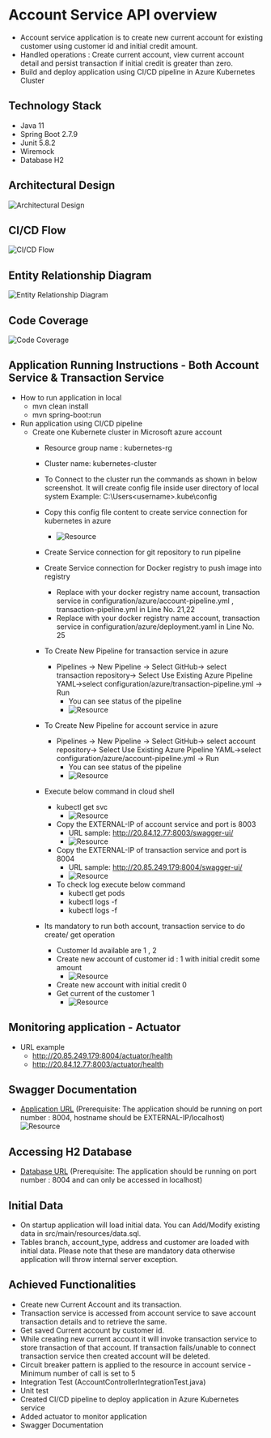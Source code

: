 # Account Service API overview
- Account service application is to create new current account for existing customer using customer id and initial credit amount.
- Handled operations : Create current account, view current account detail and persist transaction if initial credit is greater than zero.
- Build and deploy application using CI/CD pipeline in Azure Kubernetes Cluster

## Technology Stack
- Java 11
- Spring Boot 2.7.9
- Junit 5.8.2
- Wiremock
- Database H2

## Architectural Design
![Architectural Design](images/ArchDesign.png)
## CI/CD Flow
![CI/CD Flow](images/cicdflow.png)

## Entity Relationship Diagram
![Entity Relationship Diagram](images/ERDiagram.png)

## Code Coverage
![Code Coverage](images/codecoverage.png)

## Application Running Instructions - Both Account Service & Transaction Service
 
  - How to run application in local
    - mvn clean install
    - mvn spring-boot:run
  - Run application using CI/CD pipeline
  	- Create one Kubernete cluster in Microsoft azure account
  		- Resource group name :  kubernetes-rg
  		- Cluster name: kubernetes-cluster
  		- To Connect to the cluster run the commands as shown in below screenshot. It will create config file inside user directory of local system
  			Example:  C:\Users\<username>\.kube\config
  		- Copy this config file content to create service connection for kubernetes in azure 		
  			- ![Resource](images/kubernetesvcconnection.png) 			
  		- Create Service connection for git repository to run pipeline
  		- Create Service connection for Docker registry to push image into registry
  			- Replace with your docker registry name account, transaction service in configuration/azure/account-pipeline.yml , transaction-pipeline.yml in Line No. 21,22
  			- Replace with your docker registry name account, transaction service in configuration/azure/deployment.yaml in Line No. 25
  		- To Create New Pipeline for transaction service in azure 
  		     - Pipelines -> New Pipeline -> Select GitHub-> select transaction repository-> Select Use Existing Azure Pipeline YAML->select configuration/azure/transaction-pipeline.yml -> Run
  		   		- You can see status of the pipeline
  		    	- ![Resource](images/transactionpipelinesuccess.png)  
  		- To Create New Pipeline for account service in azure 
  		     - Pipelines -> New Pipeline -> Select GitHub-> select account repository-> Select Use Existing Azure Pipeline YAML->select configuration/azure/account-pipeline.yml -> Run
  		   		- You can see status of the pipeline
  		    	- ![Resource](images/accountpipelinesuccess.png) 
  		- Execute below command in cloud shell 
  			- kubectl get svc
  				 - ![Resource](images/k8sservice.png)
  			- Copy the EXTERNAL-IP of account service and port is 8003
  				- URL sample: http://20.84.12.77:8003/swagger-ui/
  				- ![Resource](images/accountresource.png)
			- Copy the EXTERNAL-IP of transaction service and port is 8004
				- URL sample: http://20.85.249.179:8004/swagger-ui/
				- ![Resource](images/transactionresource.png)
			- To check log execute below command 
				- kubectl get pods
				- kubectl logs -f <podnameofaccount>
				- kubectl logs -f <podnameoftransaction>
				
		- Its mandatory to run both account, transaction service to do create/ get operation
  			- Customer Id available are 1 , 2
  			- Create new account of customer id : 1 with initial credit some amount
  				- ![Resource](images/createaccountsuccess.png)
  			- Create new account with initial credit 0
  			- Get current of the customer 1
  				- ![Resource](images/getaccountdetailsuccess.png)
  				
## Monitoring application - Actuator
 - URL example
	- http://20.85.249.179:8004/actuator/health
	- http://20.84.12.77:8003/actuator/health
	 		      	
## Swagger Documentation
 - [Application URL](http://<hostname>:8004/swagger-ui/) (Prerequisite: The application should be running on port number : 8004, hostname should be EXTERNAL-IP/localhost)
![Resource](images/accountresource.png)

## Accessing H2 Database
 - [Database URL](http://localhost:8004/h2)  (Prerequisite: The application should be running on port number : 8004 and can only be accessed in localhost)

## Initial Data
 - On startup application will load initial data. You can Add/Modify existing data in src/main/resources/data.sql.
 - Tables branch,  account_type, address and customer are loaded with initial data. Please note that these are mandatory data otherwise application will throw internal server exception.
 
## Achieved Functionalities
   - Create new Current Account and its transaction.
   - Transaction service is accessed from account service to save account transaction details and to retrieve the same.
   - Get saved Current account by customer id.
   - While creating new current account it will invoke transaction service to store transaction of that account.
   	 If transaction fails/unable to connect transaction service then created account will be deleted.
   - Circuit breaker pattern is applied to the resource in account service -Minimum number of call is set to 5
   - Integration Test (AccountControllerIntegrationTest.java)
   - Unit test 
   - Created CI/CD pipeline to deploy application in Azure Kubernetes service
   - Added actuator to monitor application
   - Swagger Documentation
   